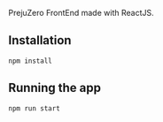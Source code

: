PrejuZero FrontEnd made with ReactJS.

## Installation

`npm install`

## Running the app

`npm run start`
